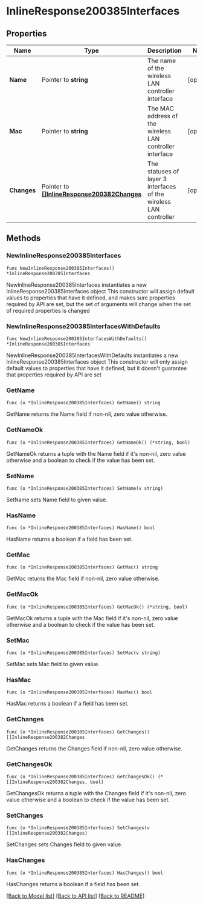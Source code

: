 # InlineResponse200385Interfaces

## Properties

Name | Type | Description | Notes
------------ | ------------- | ------------- | -------------
**Name** | Pointer to **string** | The name of the wireless LAN controller interface | [optional] 
**Mac** | Pointer to **string** | The MAC address of the wireless LAN controller interface | [optional] 
**Changes** | Pointer to [**[]InlineResponse200382Changes**](InlineResponse200382Changes.md) | The statuses of layer 3 interfaces of the wireless LAN controller | [optional] 

## Methods

### NewInlineResponse200385Interfaces

`func NewInlineResponse200385Interfaces() *InlineResponse200385Interfaces`

NewInlineResponse200385Interfaces instantiates a new InlineResponse200385Interfaces object
This constructor will assign default values to properties that have it defined,
and makes sure properties required by API are set, but the set of arguments
will change when the set of required properties is changed

### NewInlineResponse200385InterfacesWithDefaults

`func NewInlineResponse200385InterfacesWithDefaults() *InlineResponse200385Interfaces`

NewInlineResponse200385InterfacesWithDefaults instantiates a new InlineResponse200385Interfaces object
This constructor will only assign default values to properties that have it defined,
but it doesn't guarantee that properties required by API are set

### GetName

`func (o *InlineResponse200385Interfaces) GetName() string`

GetName returns the Name field if non-nil, zero value otherwise.

### GetNameOk

`func (o *InlineResponse200385Interfaces) GetNameOk() (*string, bool)`

GetNameOk returns a tuple with the Name field if it's non-nil, zero value otherwise
and a boolean to check if the value has been set.

### SetName

`func (o *InlineResponse200385Interfaces) SetName(v string)`

SetName sets Name field to given value.

### HasName

`func (o *InlineResponse200385Interfaces) HasName() bool`

HasName returns a boolean if a field has been set.

### GetMac

`func (o *InlineResponse200385Interfaces) GetMac() string`

GetMac returns the Mac field if non-nil, zero value otherwise.

### GetMacOk

`func (o *InlineResponse200385Interfaces) GetMacOk() (*string, bool)`

GetMacOk returns a tuple with the Mac field if it's non-nil, zero value otherwise
and a boolean to check if the value has been set.

### SetMac

`func (o *InlineResponse200385Interfaces) SetMac(v string)`

SetMac sets Mac field to given value.

### HasMac

`func (o *InlineResponse200385Interfaces) HasMac() bool`

HasMac returns a boolean if a field has been set.

### GetChanges

`func (o *InlineResponse200385Interfaces) GetChanges() []InlineResponse200382Changes`

GetChanges returns the Changes field if non-nil, zero value otherwise.

### GetChangesOk

`func (o *InlineResponse200385Interfaces) GetChangesOk() (*[]InlineResponse200382Changes, bool)`

GetChangesOk returns a tuple with the Changes field if it's non-nil, zero value otherwise
and a boolean to check if the value has been set.

### SetChanges

`func (o *InlineResponse200385Interfaces) SetChanges(v []InlineResponse200382Changes)`

SetChanges sets Changes field to given value.

### HasChanges

`func (o *InlineResponse200385Interfaces) HasChanges() bool`

HasChanges returns a boolean if a field has been set.


[[Back to Model list]](../README.md#documentation-for-models) [[Back to API list]](../README.md#documentation-for-api-endpoints) [[Back to README]](../README.md)


